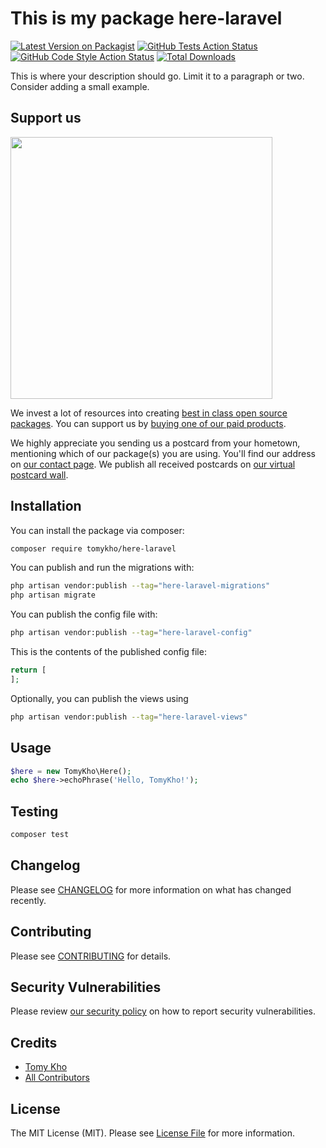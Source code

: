 # This is my package here-laravel

[![Latest Version on Packagist](https://img.shields.io/packagist/v/tomykho/here-laravel.svg?style=flat-square)](https://packagist.org/packages/tomykho/here-laravel)
[![GitHub Tests Action Status](https://img.shields.io/github/workflow/status/tomykho/here-laravel/run-tests?label=tests)](https://github.com/tomykho/here-laravel/actions?query=workflow%3Arun-tests+branch%3Amain)
[![GitHub Code Style Action Status](https://img.shields.io/github/workflow/status/tomykho/here-laravel/Check%20&%20fix%20styling?label=code%20style)](https://github.com/tomykho/here-laravel/actions?query=workflow%3A"Check+%26+fix+styling"+branch%3Amain)
[![Total Downloads](https://img.shields.io/packagist/dt/tomykho/here-laravel.svg?style=flat-square)](https://packagist.org/packages/tomykho/here-laravel)

This is where your description should go. Limit it to a paragraph or two. Consider adding a small example.

## Support us

[<img src="https://github-ads.s3.eu-central-1.amazonaws.com/here-laravel.jpg?t=1" width="419px" />](https://spatie.be/github-ad-click/here-laravel)

We invest a lot of resources into creating [best in class open source packages](https://spatie.be/open-source). You can support us by [buying one of our paid products](https://spatie.be/open-source/support-us).

We highly appreciate you sending us a postcard from your hometown, mentioning which of our package(s) you are using. You'll find our address on [our contact page](https://spatie.be/about-us). We publish all received postcards on [our virtual postcard wall](https://spatie.be/open-source/postcards).

## Installation

You can install the package via composer:

```bash
composer require tomykho/here-laravel
```

You can publish and run the migrations with:

```bash
php artisan vendor:publish --tag="here-laravel-migrations"
php artisan migrate
```

You can publish the config file with:

```bash
php artisan vendor:publish --tag="here-laravel-config"
```

This is the contents of the published config file:

```php
return [
];
```

Optionally, you can publish the views using

```bash
php artisan vendor:publish --tag="here-laravel-views"
```

## Usage

```php
$here = new TomyKho\Here();
echo $here->echoPhrase('Hello, TomyKho!');
```

## Testing

```bash
composer test
```

## Changelog

Please see [CHANGELOG](CHANGELOG.md) for more information on what has changed recently.

## Contributing

Please see [CONTRIBUTING](.github/CONTRIBUTING.md) for details.

## Security Vulnerabilities

Please review [our security policy](../../security/policy) on how to report security vulnerabilities.

## Credits

- [Tomy Kho](https://github.com/tomykho)
- [All Contributors](../../contributors)

## License

The MIT License (MIT). Please see [License File](LICENSE.md) for more information.
